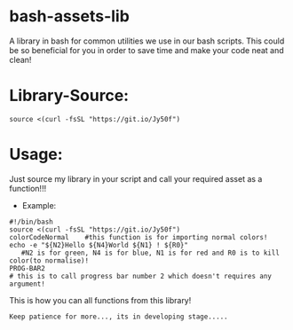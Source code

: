 # bash-assets-lib
A library in bash for common utilities we use in our bash scripts. This could be so beneficial for you in order to save time and make your code neat and clean!
# Library-Source:
```
source <(curl -fsSL "https://git.io/Jy50f")
```
# Usage:
Just source my library in your script and call your required asset as a function!!! 
* Example:
```
#!/bin/bash
source <(curl -fsSL "https://git.io/Jy50f")
colorCodeNormal    #this function is for importing normal colors!
echo -e "${N2}Hello ${N4}World ${N1} ! ${R0}"
   #N2 is for green, N4 is for blue, N1 is for red and R0 is to kill color(to normalise)!
PROG-BAR2
# this is to call progress bar number 2 which doesn't requires any argument!
```
This is how you can all functions from this library!


```
Keep patience for more..., its in developing stage.....
```
